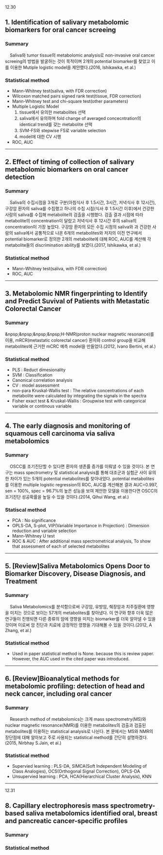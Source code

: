 12.30
## 1. Identification of salivary metabolomic biomarkers for oral cancer screeing  
### Summary 
&nbsp;&nbsp;&nbsp;&nbsp;Saliva와 tumor tissue의 metabolomic analysis로 non-invasive oral cancer screeing의 방법을 발굴하는 것이 목적이며 2개의 potential biomarker를 찾았고 이를 이용한 Mutiple logistic model을 제안했다.(2016, Ishikawka, et al.)  
### Statistical method  
- Mann-Whitney test(saliva, with FDR correction)  
- Wilcoxon matched pairs signed rank test(tissue, FDR correction)  
- Mann-Whitney test and chi-square test(other parameters)  
- Multiple Logistic Model  
    1. tissue에서 유의한 metabolites 선택
    2. saliva에서 유의하며 fold change of averaged concecntration의 identical trend를 갖는 metabolite 선택
    3. SVM-FS와 stepwise FS로 variable selection
    4. model에 대한 CV 시행  
- ROC, AUC
-------------------------------------------------------------------------------
## 2. Effect of timing of collection of salivary metabolomic biomarkers on oral cancer detection
### Summary
&nbsp;&nbsp;&nbsp;&nbsp;Saliva의 수집시점을 3개로 구분(아침식사 후 1.5시간, 3시간, 저녁식사 후 12시간), 구강암 환자의 saliva를 수집했고 하나의 수집 시점(식사 후 1.5시간 이후)에서 건강한 사람의 saliva를 수집해 metabolite의 검출을 시행했다. 검출 결과 시점에 따라 metabolite의 concentration이 달랐고 저녁식사 후 12시간 후의 saliva의 concentration이 가장 높았다. 구강암 환자의 모든 수집 시점의 saliva와 과 건강한 사람의 saliva에서 공통적으로 나온 6개의 metabolites와 저자의 이전 연구에서 potential biomarker로 정의한 2개의 metabolite에 대해 ROC, AUC를 계산해 각 metabolite들의 discrimination ability를 보였다.(2017, Ishikawka, et al.)  
### Statistical method
- Mann-Whitney test(saliva, with FDR correction)  
- ROC, AUC  
--------------------------------------------------------------------------------
## 3. Metabolomic NMR fingerprinting to Identify and Predict Suvival of Patients with Metastatic Colorectal Cancer
### Summary
&npsp;&npsp;&npsp;&npsp;H-NMR(proton nuclear magnetic resonance)를 이용, mRCR(metastatic colorectal cancer) 환자와 control group을 비교해 metabolites에 근거한 mCRC 예측 model을 만들었다.(2012, Ivano Bertini, et al.)  

### Statistical method  
- PLS : Reduct dimesionality  
- SVM : Classification  
- Canonical correlation analysis  
- CV : model assessment  
- non-para Kruskal-Wallis test : The relative concentrations of each metabolite were calculated by integrating the signals in the spectra  
- Fisher exact test & Kruskal-Wallis : Groupwise test with categorical variable or continous variable  
----------------------------------------------------------------------------------
## 4. The early diagnosis and monitoring of squamous cell carcinoma via saliva metabolomics  
### Summary  
&nbsp;&nbsp;&nbsp;&nbsp;OSCC를 조기진단할 수 있다면 환자의 생존률 증가를 이뤄낼 수 있을 것이다. 본 연구는 mass spectrometry 및 statistical analysis를 통해 대조군과 실험군 사이 유의한 차이가 있는 5개의 potential metabolites를 찾아내었다. potential metabolites를 이용한 multiple logistic regression의 ROC, AUC를 계산해본 결과 AUC=0.997, sen = 100%, spec = 96.7%의 높은 성능을 보여 제안한 모델을 이용한다면 OSCC의 조기진단 성공확률을 높일 수 있을 것이다.(2014, Qihui Wang, et al.)  
### Statiscal method  
- PCA : No significance  
- OPLS-DA, S-plot, VIP(Variable Importance in Projection) : Dimension reduction and variable selection  
- Mann-Whitney U test  
- ROC & AUC : After additional mass spectrometrical analysis, To show that assessment of each of selected metabolites  
----------------------------------------------------------------------------------
## 5. [Review]Saliva Metabolomics Opens Door to Biomarker Discovery, Disease Diagnosis, and Treatment  
### Summary  
&nbsp;&nbsp;&nbsp;&nbsp;Saliva Metabolomics를 분석함으로써 구강암, 유방암, 췌장암과 치주질환에 영향을 미치는 것으로 보이는 57개의 metabolites를 찾아냈다. 이 연구와 향후 더욱 많은 연구들이 진행되면 다른 종류의 암에 영향을 미치는 biomarker를 더욱 알아낼 수 있을 것이며 이로써 암 진단과 치료에 긍정적인 영향을 기대해볼 수 있을 것이다.(2012, A Zhang, et al.)  

### Statistical method  
- Used in paper statistical method is None. because this is review paper. However, the AUC used in the cited paper was introduced.  
----------------------------------------------------------------------------------
## 6. [Review]Bioanalytical methods for metabolomic profiling: detection of head and neck cancer, including oral cancer
### Summary  
&nbsp;&nbsp;&nbsp;&nbsp;Research method of metabolomics는 크게 mass spectrometry(MS)와 nuclear magnetic resonance(NMR)를 이용한 metabolites의 검출과 검출된 metabolites를 이용하는 statistical analysis로 나뉜다. 본 문에서는 MS와 NMR의 장단점에 대해 알아보고 주로 사용되는 statistical method를 간단히 설명하겠다. (2015, Nirbhay S.Jain, et al.)   

### Statistical method  
- Supervied learning : PLS-DA, SIMCA(Soft Independent Modeling of Class Analogies), OCS(Orthogonal Signal Correction), OPLS-DA
- Unsupervied learning : PCA, HCA(Hierarchical Cluster Analysis), KNN
----------------------------------------------------------------------------------

12.31
## 8. Capillary electrophoresis mass spectrometry-based saliva metabolomics identified oral, breast and pancreatic cancer-specific profiles
### Summary

### Statistical method 

